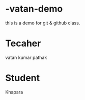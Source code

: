 # -vatan-demo
this is a demo for git &amp; github class.

# Tecaher 
vatan kumar pathak

# Student 
Khapara
